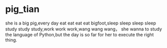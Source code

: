 # pig_tian
she is a big pig,every day eat eat eat eat bigfoot,sleep sleep sleep sleep
study study study,work work work,wang wang wang，
she wanna to study the language of Python,but the day is so far for her to execute the right thing.
